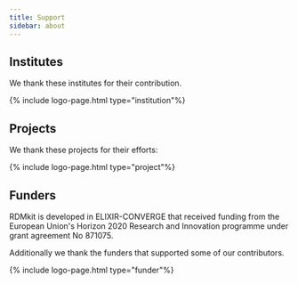 ```yaml
---
title: Support
sidebar: about
---
```


## Institutes

We thank these institutes for their contribution.

{% include logo-page.html type="institution"%}

## Projects

We thank these projects for their efforts:

{% include logo-page.html type="project"%}

## Funders

RDMkit is developed in ELIXIR-CONVERGE that received funding from the European Union's Horizon 2020 Research and Innovation programme under grant agreement No 871075. 

Additionally we thank the funders that supported some of our contributors.

{% include logo-page.html type="funder"%}
